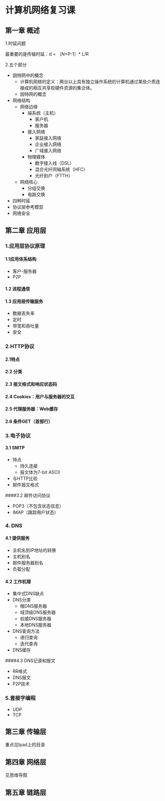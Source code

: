 # 计算机网络复习课

## 第一章 概述

1.时延问题

最重要的是传输时延：d = （N+P-1）* L/R

2.五个部分

* 因特网中的概念
  * 计算机网络的定义：两台以上具有独立操作系统的计算机通过某些介质连接成的相互共享软硬件资源的集合体。
  * 因特网的概念
* 网络结构
  * 网络边缘
    * 端系统（主机）
      * 客户机
      * 服务器
    * 接入网络
      * 家庭接入网络
      * 企业接入网络
      * 广域接入网络
    * 物理媒体
      * 数字接入线（DSL）
      * 混合光纤同轴系统（HFC）
      * 光纤到户（FTTH）
  * 网络核心
    * 分组交换
    * 电路交换
* 四种时延
* 协议层参考模型
* 网络安全

## 第二章 应用层

### 1.应用层协议原理

#### 1.1应用体系结构

* 客户-服务器
* P2P

#### 1.2 进程通信

#### 1.3 应用层传输服务

* 数据丢失率
* 定时
* 带宽和吞吐量
* 安全

### 2.HTTP协议

#### 2.1特点

#### 2.2 分类

#### 2.3 报文格式和响应状态码

#### 2.4 Cookies：用户与服务器的交互

#### 2.5 代理服务器：Web缓存

#### 2.6 条件GET（首部行）

### 3.电子协议

#### 3.1 SMTP

* 特点
  * 持久连接
  * 报文体为7-bit ASCII
* 与HTTP比较
* 邮件报文格式

####3.2 邮件访问协议

- POP3（不包含状态信息）
- IMAP（跟踪用户状态）

### 4. DNS

#### 4.1 提供服务

* 主机名到IP地址的转换
* 主机别名
* 邮件服务器别名
* 负载分配

#### 4.2 工作机理

* 集中式DNS缺点
* DNS分类
  * 根DNS服务器
  * 域顶级DNS服务器
  * 权威DNS服务器
  * 本地DNS服务器
* DNS查询方法
  * 递归查询
  * 迭代查询
* DNS缓存

####4.3 DNS记录和报文

* RR格式
* DNS报文
* P2P技术

### 5.套接字编程

* UDP
* TCP

## 第三章 传输层

重点见Ipad上的目录

## 第四章 网络层

见思维导图

## 第五章 链路层

